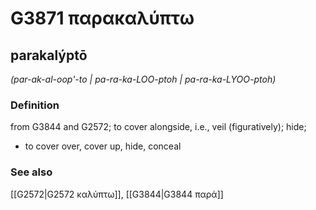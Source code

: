 # G3871 παρακαλύπτω

## parakalýptō

_(par-ak-al-oop'-to | pa-ra-ka-LOO-ptoh | pa-ra-ka-LYOO-ptoh)_

### Definition

from G3844 and G2572; to cover alongside, i.e., veil (figuratively); hide; 

- to cover over, cover up, hide, conceal

### See also

[[G2572|G2572 καλύπτω]], [[G3844|G3844 παρά]]
